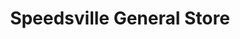 ---
title: "Speedsville General Store"
url: /berskshire/speedsville-general-store/
shop: convenience
---